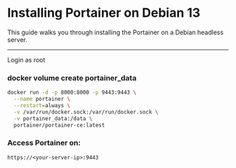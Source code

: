 # Installing Portainer on Debian 13

This guide walks you through installing the Portainer on a Debian headless server.

---

Login as root

### docker volume create portainer_data

```bash
docker run -d -p 8000:8000 -p 9443:9443 \
  --name portainer \
  --restart=always \
  -v /var/run/docker.sock:/var/run/docker.sock \
  -v portainer_data:/data \
  portainer/portainer-ce:latest
```

### Access Portainer on:

`https://<your-server-ip>:9443`
